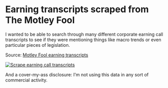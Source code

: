 # Earning transcripts scraped from The Motley Fool

I wanted to be able to search through many different corporate earning call transcripts to see if they were mentioning things like macro trends or even particular pieces of legislation.

Source: [Motley Fool earning transcripts](https://www.fool.com/earnings-call-transcripts/)

[![Scrape earning call transcripts](https://github.com/jeremiak/motley-fool-earning-transcripts/actions/workflows/scrape.yml/badge.svg)](https://github.com/jeremiak/motley-fool-earning-transcripts/actions/workflows/scrape.yml)

And a cover-my-ass disclosure: I'm not using this data in any sort of commercial activity.
